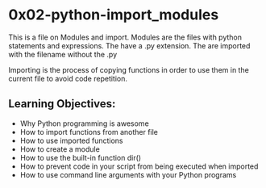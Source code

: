 # 0x02-python-import_modules
This is a file on Modules and import.
Modules are the files with python statements and expressions.
The have a .py extension.
The are imported with the filename without the .py

Importing is the process of copying functions in order to use them in the current file to avoid code repetition.

## Learning Objectives:
- Why Python programming is awesome
- How to import functions from another file
- How to use imported functions
- How to create a module
- How to use the built-in function dir()
- How to prevent code in your script from being executed when imported
- How to use command line arguments with your Python programs
